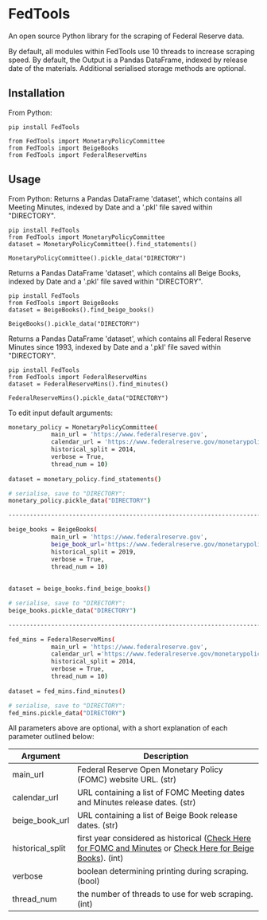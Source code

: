 # FedTools

An open source Python library for the scraping of Federal Reserve data.

By default, all modules within FedTools use 10 threads to increase scraping speed. By default, the Output is a 
Pandas DataFrame, indexed by release date of the materials. Additional serialised storage methods are optional.

## Installation

From Python:
```
pip install FedTools

from FedTools import MonetaryPolicyCommittee
from FedTools import BeigeBooks
from FedTools import FederalReserveMins
```

## Usage

From Python:
Returns a Pandas DataFrame 'dataset', which contains all Meeting Minutes, indexed by Date and a '.pkl' file saved within "DIRECTORY".
```
pip install FedTools
from FedTools import MonetaryPolicyCommittee
dataset = MonetaryPolicyCommittee().find_statements()

MonetaryPolicyCommittee().pickle_data("DIRECTORY")
```

Returns a Pandas DataFrame 'dataset', which contains all Beige Books, indexed by Date and a '.pkl' file saved within "DIRECTORY".

```
pip install FedTools
from FedTools import BeigeBooks
dataset = BeigeBooks().find_beige_books()

BeigeBooks().pickle_data("DIRECTORY")
```

Returns a Pandas DataFrame 'dataset', which contains all Federal Reserve Minutes since 1993, indexed by Date and a '.pkl' file saved within "DIRECTORY".

```
pip install FedTools
from FedTools import FederalReserveMins
dataset = FederalReserveMins().find_minutes()

FederalReserveMins().pickle_data("DIRECTORY")
```


To edit input default arguments:
```sh
monetary_policy = MonetaryPolicyCommittee(
            main_url = 'https://www.federalreserve.gov', 
            calendar_url = 'https://www.federalreserve.gov/monetarypolicy/fomccalendars.htm',
            historical_split = 2014,
            verbose = True,
            thread_num = 10)
            
dataset = monetary_policy.find_statements()

# serialise, save to "DIRECTORY":
monetary_policy.pickle_data("DIRECTORY")

-------------------------------------------------------------------------------------------------------------------

beige_books = BeigeBooks(
            main_url = 'https://www.federalreserve.gov', 
            beige_book_url='https://www.federalreserve.gov/monetarypolicy/beige-book-default.htm',
            historical_split = 2019,
            verbose = True,
            thread_num = 10)
            
            
dataset = beige_books.find_beige_books()

# serialise, save to "DIRECTORY":
beige_books.pickle_data("DIRECTORY")

-------------------------------------------------------------------------------------------------------------------

fed_mins = FederalReserveMins(
            main_url = 'https://www.federalreserve.gov', 
            calendar_url ='https://www.federalreserve.gov/monetarypolicy/fomccalendars.htm',
            historical_split = 2014,
            verbose = True,
            thread_num = 10)
          
dataset = fed_mins.find_minutes()

# serialise, save to "DIRECTORY":
fed_mins.pickle_data("DIRECTORY")
```

All parameters above are optional, with a short explanation of each parameter outlined below:

| Argument | Description |
| ------ | --------- |
| main_url | Federal Reserve Open Monetary Policy (FOMC) website URL. (str) |
| calendar_url | URL containing a list of FOMC Meeting dates and Minutes release dates. (str) |
| beige_book_url | URL containing a list of Beige Book release dates. (str)
| historical_split | first year considered as historical ([Check Here for FOMC and Minutes][hist] or [Check Here for Beige Books][hist1]). (int)  |
| verbose | boolean determining printing during scraping. (bool) |
| thread_num | the number of threads to use for web scraping. (int)   |







   [hist]: <https://www.federalreserve.gov/monetarypolicy/fomc_historical_year.htm>
   [hist1]: <https://www.federalreserve.gov/monetarypolicy/beige-book-archive.htm>




